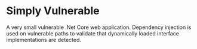 # Simply Vulnerable



A very small vulnerable .Net Core web application.  Dependency injection is used on vulnerable paths to validate that dynamically loaded interface implementations are detected.



 

